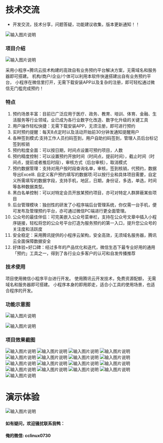  # 技术交流 
- 开发交流，技术分享，问题答疑，功能建议收集，版本更新通知！！

 ![输入图片说明](https://gitee.com/minzonetech/CCSmartPhoto/raw/master/cc.png)

### 项目介绍
![输入图片说明](img/%E9%80%9A%E7%94%A8.png)

采用小程序+腾讯云技术构建的高效自有业务预约平台解决方案，无需域名和服务器即可搭建。
机构/商户/企业/个体可以利用本软件快速搭建出自有业务预约平台，
小程序在微信里打开，无需下载安装APP以及复杂的注册，即可轻松通过微信无门槛完成预约！


### 特点

1. 预约场景丰富：目前已广泛应用于医疗、政务、教育、培训、体育、金融、生活服务等行业领域，业已成为各行业数字化改造、数字化升级的关键工具
2. 用户操作轻松快捷：无需下载安装APP，无须注册，即可进行预约 
3. 实时预约提醒：每天8点定时以及活动开始前30分钟发通知提醒用户
4. 各种签到模式:支持工作人员扫码签到，用户自助扫码签到，管理人员后台标记签到核销 
5. 预约粒度全面：可以按日期，时间点设置可预约项目，人数
6. 预约精度控制：可以设置预约开放时间（时间点，提前时间），截止时间（时间点，提前或者推后时段），审核方式（后台审核），取消模式
7. 预约数据管理：支持对用户按时段查询名单，审核，签到核销，代预约，数据导出Excel
​8. 自定义客户预约填写的数据项:可以按行业和具体项目需要，自定义所需填写的数据字段，支持手机，地区，日期，身份证，多选，单选，时间等各种数据类型。
9. 黑白名单控制：可以对特定会员开放某预约项目，亦可对特定人群屏蔽某些项目
10. 后台管理模块：独创性的研发了小程序端后台管理系统，你仅需一台手机，便可发布及管理预约平台，亦可通过微信PC端进行更全面管理。
11. 公众号的最佳伴侣：可完美嵌入公众号菜单栏，支持在公众号文章中插入小程序链接，轻松将您的公众号平台打造为服务预约的第一入口，提升您公众号的关注度和活跃度
12. 安全稳定：采用腾讯提供的小程序云架构，安全高效，无须域名服务器，腾讯云全面保障数据安全
13. 好体验+好口碑：经过多年的产品优化和迭代，微信生态下最专业好用的通用「预约」工具之一，得到了各行业众多客户的认可和自发传播推荐


### 技术使用

项目使用微信小程序平台进行开发。
使用腾讯云开发技术，免费资源配额，	无需域名和服务器即可搭建。
小程序本身的即用即走，适合小工具的使用场景，也适合程序的开发。

### 功能示意图

![输入图片说明](img/image.png)

![输入图片说明](img/image1.png)

### 项目效果截图
![输入图片说明](img/image11.png)
![输入图片说明](img/image12.png)
![输入图片说明](img/image13.png)
![输入图片说明](img/image14.png)
![输入图片说明](img/image15.png)
![输入图片说明](img/image222.png)
![输入图片说明](img/image16.png)
![输入图片说明](img/image17.png)
![输入图片说明](img/image18.png)
![输入图片说明](img/image19.png)
![输入图片说明](img/image21.png)
![输入图片说明](img/image22.png)
![输入图片说明](img/image24.png)
![输入图片说明](img/image25.png)
![输入图片说明](img/image27.png)
![输入图片说明](img/image44.png)
![输入图片说明](img/imagex.png)

# 演示体验
![输入图片说明](img/%E9%80%9A%E7%94%A8.png)

#### 如有疑问，欢迎骚扰联系我鸭： 
#### 俺的微信:  cclinux0730


